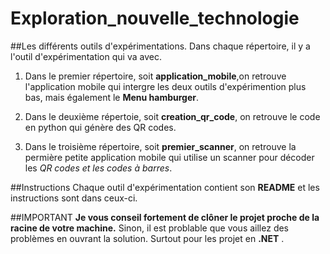 # Exploration_nouvelle_technologie
##Les différents outils d'expérimentations.
Dans chaque répertoire, il y a l'outil d'expérimentation qui va avec.
1. Dans le premier répertoire, soit **application_mobile**,on retrouve l'application mobile qui intergre les deux outils
 d'expérimention plus bas, mais également le **Menu hamburger**.

2. Dans le deuxième répertoie, soit **creation_qr_code**, on retrouve le code en python qui génère des QR codes.

3. Dans le troisième répertoire, soit **premier_scanner**, on retrouve la permière petite application mobile qui utilise 
un scanner pour décoder les *QR codes et les codes à barres*.

##Instructions
Chaque outil d'expérimentation contient son **README** et les instructions sont dans ceux-ci.

##IMPORTANT
**Je vous conseil fortement de clôner le projet proche de la racine de votre machine.** Sinon, il est problable que vous 
aillez des problèmes en ouvrant la solution. Surtout pour les projet en **.NET** .